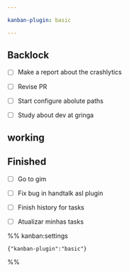 ```yaml
---

kanban-plugin: basic

---
```


## Backlock

- [ ] Make a report about the crashlytics
- [ ] Revise PR
- [ ] Start configure abolute paths
- [ ] Study about dev at gringa


## working



## Finished

- [ ] Go to gim
- [ ] Fix bug in handtalk asl plugin
- [ ] Finish history for tasks
- [ ] Atualizar minhas tasks




%% kanban:settings
```
{"kanban-plugin":"basic"}
```
%%